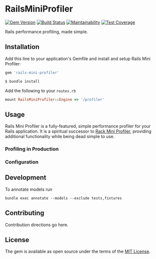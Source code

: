 # RailsMiniProfiler

[![Gem Version](https://badge.fury.io/rb/graphql-groups.svg)](https://badge.fury.io/rb/graphql-groups)
[![Build Status](https://github.com/hschne/graphql-groups/workflows/Build/badge.svg)](https://github.com/hschne/graphql-groups/workflows/Build/badge.svg)
[![Maintainability](https://api.codeclimate.com/v1/badges/692d4125ac8548fb145e/maintainability)](https://codeclimate.com/github/hschne/graphql-groups/maintainability)
[![Test Coverage](https://api.codeclimate.com/v1/badges/692d4125ac8548fb145e/test_coverage)](https://codeclimate.com/github/hschne/graphql-groups/test_coverage)

Rails performance profiling, made simple.

## Installation

Add this line to your application's Gemfile and install and setup Rails Mini Profiler:

```ruby
gem 'rails-mini-profiler'
```

```bash
$ bundle install
```

Add the following to your `routes.rb`

```ruby
mount RailsMiniProfiler::Engine => '/profiler'
```

## Usage

Rails Mini Profiler is a fully-featured, simple performance profiler for your Rails application. It is a spiritual successor
to [Rack Mini Profiler](https://github.com/MiniProfiler/rack-mini-profiler), providing additional functionality while being
dead simple to use.

### 

### Profiling in Production

### Configuration

## Development

To annotate models run 

```
bundle exec annotate --models --exclude tests,fixtures
```

## Contributing
Contribution directions go here.

## License
The gem is available as open source under the terms of the [MIT License](https://opensource.org/licenses/MIT).
